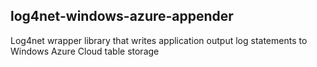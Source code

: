 ## log4net-windows-azure-appender

Log4net wrapper library that writes application output log statements to Windows Azure Cloud table storage
